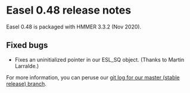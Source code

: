 # Easel 0.48 release notes

Easel 0.48 is packaged with HMMER 3.3.2 (Nov 2020).

## Fixed bugs

* Fixes an uninitialized pointer in our ESL_SQ object. (Thanks to Martin Larralde.)

For more information, you can peruse our
[git log for our master (stable release) branch](https://github.com/EddyRivasLab/easel/commits/master).

  
